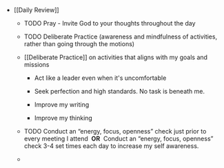 - [[Daily Review]]
	 - TODO Pray - Invite God to your thoughts throughout the day

	 - TODO Deliberate Practice (awareness and mindfulness of activities, rather than going through the motions)

	 - [[Deliberate Practice]] on activities that aligns with my goals and missions
		 - Act like a leader even when it's uncomfortable

		 - Seek perfection and high standards. No task is beneath me.

		 - Improve my writing

		 - Improve my thinking

	 - TODO  Conduct an “energy, focus, openness” check just prior to every meeting I attend  **OR** 
Conduct an “energy, focus, openness” check 3-4 set times each day to increase my self awareness.

	 - 
